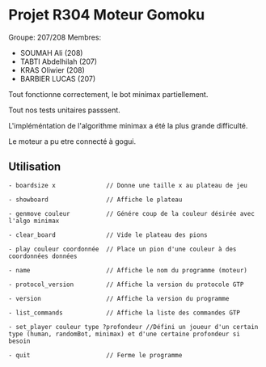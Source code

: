 # Projet R304 Moteur Gomoku

Groupe: 207/208
Membres:
- SOUMAH Ali (208)
- TABTI Abdelhilah (207)
- KRAS Oliwier (208)
- BARBIER LUCAS (207)

Tout fonctionne correctement, le bot minimax partiellement.

Tout nos tests unitaires passsent.

L'impléméntation de l'algorithme minimax a été la plus grande difficulté.

Le moteur a pu etre connecté à gogui.

## Utilisation

```plaintext
- boardsize x              // Donne une taille x au plateau de jeu

- showboard                // Affiche le plateau

- genmove couleur          // Génére coup de la couleur désirée avec l'algo minimax

- clear_board              // Vide le plateau des pions

- play couleur coordonnée  // Place un pion d'une couleur à des coordonnées données

- name                     // Affiche le nom du programme (moteur)

- protocol_version         // Affiche la version du protocole GTP

- version                  // Affiche la version du programme

- list_commands            // Affiche la liste des commandes GTP

- set_player couleur type ?profondeur //Défini un joueur d'un certain type (human, randomBot, minimax) et d'une certaine profondeur si besoin

- quit                     // Ferme le programme

